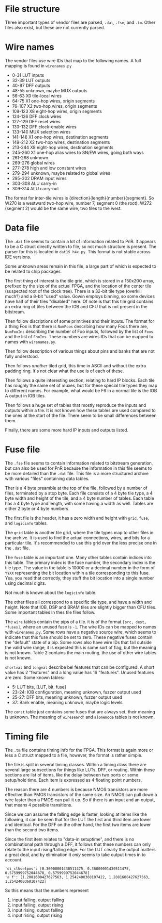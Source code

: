 # File structure

Three important types of vendor files are parsed, `.dat`, `.fse`, and `.tm`. Other files also exist, but these are not currently parsed.

# Wire names

The vendor files use wire IDs that map to the following names. A full mapping is found in `wirenames.py`

* 0-31 LUT inputs
* 32-39 LUT outputs
* 40-87 DFF outputs
* 48-55 unknown, maybe MUX outputs
* 56-63 X0 tile-local wires
* 64-75 X1 one-hop wires, origin segments
* 76-107 X2 two-hop wires, origin segments
* 108-123 X8 eight-hop wires, origin segments
* 124-126 DFF clock wires
* 127-129 DFF reset wires
* 130-132 DFF clock-enable wires
* 133-140 MUX selection wires
* 141-148 X1 one-hop wires, destination segments
* 149-212 X2 two-hop wires, destination segments
* 213-244 X8 eight-hop wires, destination segments
* 245-260 X1 one-hop alias wires to SN/EW wires, going both ways
* 261-268 unknown
* 269-276 global wires
* 277-278 high and low constant wires
* 279-294 unknown, maybe related to global wires
* 295-302 DRAM input wires
* 303-308 ALU carry-in
* 309-314 ALU carry-out

The format for inter-tile wires is {direction}{length}{number}{segment}. So W270 is a westward two-hop wire, number 7, segment 0 (the root). W272 (segment 2) would be the same wire, two tiles to the west.

# Data file

The `.dat` file seems to contain a lot of information related to PnR. It appears to be a C struct directly written to file, so not much structure is present. The parser for this is located in `dat19_h4x.py`. This format is not stable across IDE versions.

Some unknown areas remain in this file, a large part of which is expected to be related to chip packages.

The first thing of interest is the tile grid, which is stored in a 150x200 array, prefixed by the size of the actual FPGA, and the location of the center tile (suspected root of the clock tree). There is a 32-bit tile type (overkill much?) and a 8-bit "used" value. Gowin employs binning, so some devices have half of their tiles "disabled" here. Of note is that this tile grid contains an extra ring of tiles between the IOB and CFU that is not present in the bitstream.

Then follow discriptions of some primitives and their inputs. The format for a thing Foo is that there is `NumFoos` describing how many Foos there are, `NumFooIns` describing the number of Foo inputs, followed by the list of `Foos` and the list of `FooIns`. These numbers are wires IDs that can be mapped to names with `wirenames.py`.

Then follow description of various things about pins and banks that are not fully understood.

Then follows *another* tiled grid, this time in ASCII and without the extra padding ring. It's not clear what the use is of each of these.

Then follows a quite interesting section, relating to hard IP blocks. Each tile has roughly the same set of muxes, but for these special tile types they map to different names. For example, what would be F6 in a normal tile is the IOB A output in IOB tiles.

Then follows a huge set of tables that mostly reproduce the inputs and outputs within a tile. It is not known how these tables are used compared to the ones at the start of the file. There seem to be small differences between them.

Finally, there are some more hard IP inputs and outputs listed.

# Fuse file

The `.fse` file seems to contain information related to bitstream generation, but can also be used for PnR because the information in this file seems to be more detailed than the `.dat` file. This file is a more structured archive with various "files" containing data tables.

Ther is a 4 byte preamble at the top of the file, followed by a number of files, terminated by a stop byte. Each file consists of a 4 byte tile type, a 4 byte width and height of the tile, and a 4 byte number of tables. Each table has a 4 byte type and length, with some having a width as well. Tables are either 2 byte or 4 byte numbers.

The first file is the header, it has a zero width and height with `grid`, `fuse`, and `logicinfo` tables.

The `grid` table is another tile grid, where the tile types map to other files in the archive. It is used to find the actual connections, wires, and bits for a particular tile. It's recommended to use this grid over the less precise one in the `.dat` file.

The `fuse` table is an important one. Many other tables contain indices into this table. The primary index is the fuse number, the secondary index is the tile type. The value in the table is 10000 or a decimal number in the form of `YYXX` representing the bit location within a tile corresponding to this fuse. Yea, you read that correctly, they stuff the bit location into a single number using decimal digits.

Not much is known about the `logicinfo` table.

The other files all correspond to a specific tile type, and have a width and height. Note that IOB, DSP and BRAM tiles are slightly bigger than CFU tiles. Some important tables in thes tile files follow.

The `wire` tables contain the pips of a tile. it is of the format `[src, dest, *fuses]`, where an unused fuse is `-1`. The wire IDs can be mapped to names with `wirenames.py`. Some rows have a negative source wire, which seems to indicate that this fuse should be set to zero. These negative fuses contain the "default" state of a pip. Some rows also have wire IDs that fall outside the valid wire range, it is expected this is some sort of flag, but the meaning is not known. Table 2 contains the main routing, the use of other wire tables is not known.

`shortval` and `longval` describe bel features that can be configured. A short value has 2 "features" and a long value has 16 "features". Unused features are zero. Some known tables:

* 5: LUT bits, [LUT, bit, fuse]
* 23-24: IOB configuration, meaning unknown, fuzzer output used
* 25-27: DFF bits, meaning unknown, fuzzer output used
* 37: Bank enable, meaning unknown, maybe logic levels

The `const` table just contains some fuses that are always set, their meaning is unknown.
The meaning of `wiresearch` and `alonenode` tables is not known.

# Timing file

The `.tm` file contains timing info for the FPGA. This format is again more or less a C struct mapped to a file, however, the format is rather simple.

The file is split in several timing classes. Within a timing class there are several large subsections for things like LUTs, DFF, or routing. Within these sections are list of items, like the delay between two ports or some setup/hold time. Each item is expressed as 4 floating point numbers.

The reason there are 4 numbers is because NMOS transistors are more effective than PMOS transistors of the same size. An NMOS can pull down a wire faster than a PMOS can pull it up. So if there is an input and an output, that means 4 possible transitions.

Since we can assume the falling edge is faster, looking at items like the following, it can be seen that for the LUT the first and third item are lower and identical. For the DFF on the other hand, the first two items are lower than the second two items.

Since the first item relates to "data-in setuptime", and there is no combinational path through a DFF, it follows that these numbers can only relate to the input rising/falling edge. For the LUT clearly the output matters a great deal, and by elimination it *only* seems to take output times in to account.

```
'di_clksetpos': [0.36000001430511475, 0.36000001430511475, 0.5759999752044678, 0.5759999752044678]
'a_f': [1.2081600427627563, 1.2542400360107422, 1.2081600427627563, 1.2542400360107422]
```

So this means that the numbers represent

1. input falling, output falling
2. input falling, output rising
3. input rising, output falling
4. input rising, output rising
